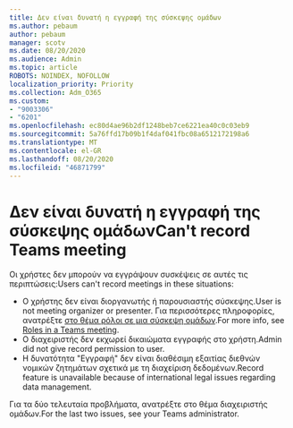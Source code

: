 ```yaml
---
title: Δεν είναι δυνατή η εγγραφή της σύσκεψης ομάδων
ms.author: pebaum
author: pebaum
manager: scotv
ms.date: 08/20/2020
ms.audience: Admin
ms.topic: article
ROBOTS: NOINDEX, NOFOLLOW
localization_priority: Priority
ms.collection: Adm_O365
ms.custom:
- "9003306"
- "6201"
ms.openlocfilehash: ec80d4ae96b2df1248beb7ce6221ea40c0c03eb9
ms.sourcegitcommit: 5a76ffd17b09b1f4daf041fbc08a6512172198a6
ms.translationtype: MT
ms.contentlocale: el-GR
ms.lasthandoff: 08/20/2020
ms.locfileid: "46871799"
---
```

# <a name="cant-record-teams-meeting"></a><span data-ttu-id="2492c-102">Δεν είναι δυνατή η εγγραφή της σύσκεψης ομάδων</span><span class="sxs-lookup"><span data-stu-id="2492c-102">Can't record Teams meeting</span></span>

<span data-ttu-id="2492c-103">Οι χρήστες δεν μπορούν να εγγράψουν συσκέψεις σε αυτές τις περιπτώσεις:</span><span class="sxs-lookup"><span data-stu-id="2492c-103">Users can't record meetings in these situations:</span></span>  

- <span data-ttu-id="2492c-104">Ο χρήστης δεν είναι διοργανωτής ή παρουσιαστής σύσκεψης.</span><span class="sxs-lookup"><span data-stu-id="2492c-104">User is not meeting organizer or presenter.</span></span> <span data-ttu-id="2492c-105">Για περισσότερες πληροφορίες, ανατρέξτε [στο θέμα ρόλοι σε μια σύσκεψη ομάδων](https://support.microsoft.com/office/roles-in-a-teams-meeting-c16fa7d0-1666-4dde-8686-0a0bfe16e019).</span><span class="sxs-lookup"><span data-stu-id="2492c-105">For more info, see [Roles in a Teams meeting](https://support.microsoft.com/office/roles-in-a-teams-meeting-c16fa7d0-1666-4dde-8686-0a0bfe16e019).</span></span>
- <span data-ttu-id="2492c-106">Ο διαχειριστής δεν εκχωρεί δικαιώματα εγγραφής στο χρήστη.</span><span class="sxs-lookup"><span data-stu-id="2492c-106">Admin did not give record permission to user.</span></span>
- <span data-ttu-id="2492c-107">Η δυνατότητα "Εγγραφή" δεν είναι διαθέσιμη εξαιτίας διεθνών νομικών ζητημάτων σχετικά με τη διαχείριση δεδομένων.</span><span class="sxs-lookup"><span data-stu-id="2492c-107">Record feature is unavailable because of international legal issues regarding data management.</span></span>

<span data-ttu-id="2492c-108">Για τα δύο τελευταία προβλήματα, ανατρέξτε στο θέμα διαχειριστής ομάδων.</span><span class="sxs-lookup"><span data-stu-id="2492c-108">For the last two issues, see your Teams administrator.</span></span>